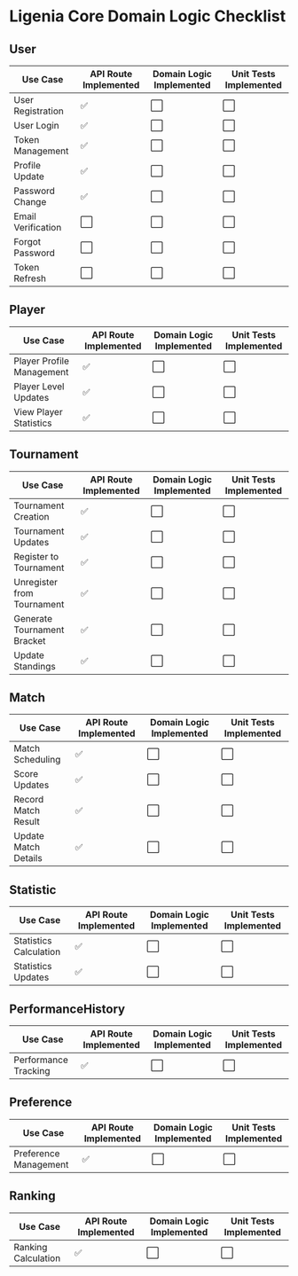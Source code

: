 # Ligenia Core Domain Logic Checklist

## User

| Use Case            | API Route Implemented | Domain Logic Implemented | Unit Tests Implemented |
|---------------------|-----------------------|--------------------------|------------------------|
| User Registration   | ✅                    | ⬜️                       | ⬜️                     |
| User Login          | ✅                    | ⬜️                       | ⬜️                     |
| Token Management    | ✅                    | ⬜️                       | ⬜️                     |
| Profile Update      | ✅                    | ⬜️                       | ⬜️                     |
| Password Change     | ✅                    | ⬜️                       | ⬜️                     |
| Email Verification  | ⬜️                    | ⬜️                       | ⬜️                     |
| Forgot Password     | ⬜️                    | ⬜️                       | ⬜️                     |
| Token Refresh       | ⬜️                    | ⬜️                       | ⬜️                     |

## Player

| Use Case               | API Route Implemented | Domain Logic Implemented | Unit Tests Implemented |
|------------------------|-----------------------|--------------------------|------------------------|
| Player Profile Management | ✅                 | ⬜️                       | ⬜️                     |
| Player Level Updates   | ✅                    | ⬜️                       | ⬜️                     |
| View Player Statistics | ✅                    | ⬜️                       | ⬜️                     |

## Tournament

| Use Case                  | API Route Implemented | Domain Logic Implemented | Unit Tests Implemented |
|---------------------------|-----------------------|--------------------------|------------------------|
| Tournament Creation       | ✅                    | ⬜️                       | ⬜️                     |
| Tournament Updates        | ✅                    | ⬜️                       | ⬜️                     |
| Register to Tournament    | ✅                    | ⬜️                       | ⬜️                     |
| Unregister from Tournament| ✅                    | ⬜️                       | ⬜️                     |
| Generate Tournament Bracket | ✅                  | ⬜️                       | ⬜️                     |
| Update Standings          | ✅                    | ⬜️                       | ⬜️                     |

## Match

| Use Case            | API Route Implemented | Domain Logic Implemented | Unit Tests Implemented |
|---------------------|-----------------------|--------------------------|------------------------|
| Match Scheduling    | ✅                    | ⬜️                       | ⬜️                     |
| Score Updates       | ✅                    | ⬜️                       | ⬜️                     |
| Record Match Result | ✅                    | ⬜️                       | ⬜️                     |
| Update Match Details| ✅                    | ⬜️                       | ⬜️                     |

## Statistic

| Use Case              | API Route Implemented | Domain Logic Implemented | Unit Tests Implemented |
|-----------------------|-----------------------|--------------------------|------------------------|
| Statistics Calculation| ✅                    | ⬜️                       | ⬜️                     |
| Statistics Updates    | ✅                    | ⬜️                       | ⬜️                     |

## PerformanceHistory

| Use Case            | API Route Implemented | Domain Logic Implemented | Unit Tests Implemented |
|---------------------|-----------------------|--------------------------|------------------------|
| Performance Tracking| ✅                    | ⬜️                       | ⬜️                     |

## Preference

| Use Case            | API Route Implemented | Domain Logic Implemented | Unit Tests Implemented |
|---------------------|-----------------------|--------------------------|------------------------|
| Preference Management | ✅                  | ⬜️                       | ⬜️                     |

## Ranking

| Use Case            | API Route Implemented | Domain Logic Implemented | Unit Tests Implemented |
|---------------------|-----------------------|--------------------------|------------------------|
| Ranking Calculation | ✅                    | ⬜️                       | ⬜️                     |
